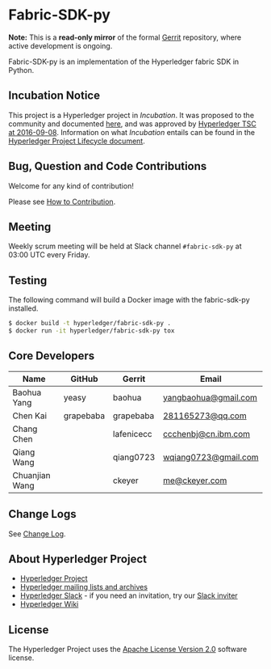 # Fabric-SDK-py

**Note:** This is a **read-only mirror** of the formal [Gerrit](https://gerrit.hyperledger.org/r/#/admin/projects/fabric-sdk-py) repository, where active development is ongoing.

Fabric-SDK-py is an implementation of the Hyperledger fabric SDK in Python.

## Incubation Notice

This project is a Hyperledger project in _Incubation_. It was proposed to the community and documented [here](https://docs.google.com/document/d/1N-KbwlFb7Oo_pTG2NjjLTqwlhqp_kjyv5fco7VH8WrE/), and was approved by [Hyperledger TSC at 2016-09-08](http://lists.hyperledger.org/pipermail/hyperledger-tsc/2016-September/000292.html). Information on what _Incubation_ entails can be found in the [Hyperledger Project Lifecycle document](https://goo.gl/4edNRc).

## Bug, Question and Code Contributions
Welcome for any kind of contribution!

Please see [How to Contribution](docs/CONTRIBUTING.md).

## Meeting

Weekly scrum meeting will be held at Slack channel `#fabric-sdk-py` at 03:00 UTC every Friday.

## Testing
The following command will build a Docker image with the fabric-sdk-py installed.

```sh
$ docker build -t hyperledger/fabric-sdk-py .
$ docker run -it hyperledger/fabric-sdk-py tox
```

## Core Developers
| Name | GitHub | Gerrit | Email |
| ---- | ------ | ------ | ----- |
| Baohua Yang | yeasy | baohua | yangbaohua@gmail.com |
| Chen Kai    | grapebaba | grapebaba | 281165273@qq.com |
| Chang Chen  | | lafenicecc | ccchenbj@cn.ibm.com |
| Qiang Wang  | | qiang0723  | wqiang0723@gmail.com |
| Chuanjian Wang | | ckeyer | me@ckeyer.com |

## Change Logs
See [Change Log](docs/change_log.md).

## About Hyperledger Project

* [Hyperledger Project](https://www.hyperledger.org)
* [Hyperledger mailing lists and archives](http://lists.hyperledger.org/)
* [Hyperledger Slack](http://hyperledgerproject.slack.com) - if you need an invitation, try our [Slack inviter](https://slack.hyperledger.org)
* [Hyperledger Wiki](https://github.com/hyperledger/hyperledger/wiki)

## License <a name="license"></a>
The Hyperledger Project uses the [Apache License Version 2.0](LICENSE) software license.
